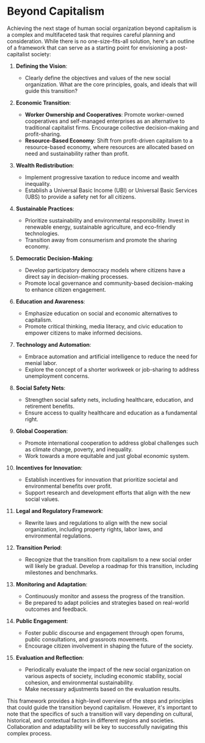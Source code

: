 # Beyond Capitalism
Achieving the next stage of human social organization beyond capitalism is a complex and multifaceted task that requires careful planning and consideration. While there is no one-size-fits-all solution, here's an outline of a framework that can serve as a starting point for envisioning a post-capitalist society:

1. **Defining the Vision**:
   - Clearly define the objectives and values of the new social organization. What are the core principles, goals, and ideals that will guide this transition?

2. **Economic Transition**:
   - **Worker Ownership and Cooperatives**: Promote worker-owned cooperatives and self-managed enterprises as an alternative to traditional capitalist firms. Encourage collective decision-making and profit-sharing.
   - **Resource-Based Economy**: Shift from profit-driven capitalism to a resource-based economy, where resources are allocated based on need and sustainability rather than profit.

3. **Wealth Redistribution**:
   - Implement progressive taxation to reduce income and wealth inequality.
   - Establish a Universal Basic Income (UBI) or Universal Basic Services (UBS) to provide a safety net for all citizens.

4. **Sustainable Practices**:
   - Prioritize sustainability and environmental responsibility. Invest in renewable energy, sustainable agriculture, and eco-friendly technologies.
   - Transition away from consumerism and promote the sharing economy.

5. **Democratic Decision-Making**:
   - Develop participatory democracy models where citizens have a direct say in decision-making processes.
   - Promote local governance and community-based decision-making to enhance citizen engagement.

6. **Education and Awareness**:
   - Emphasize education on social and economic alternatives to capitalism.
   - Promote critical thinking, media literacy, and civic education to empower citizens to make informed decisions.

7. **Technology and Automation**:
   - Embrace automation and artificial intelligence to reduce the need for menial labor.
   - Explore the concept of a shorter workweek or job-sharing to address unemployment concerns.

8. **Social Safety Nets**:
   - Strengthen social safety nets, including healthcare, education, and retirement benefits.
   - Ensure access to quality healthcare and education as a fundamental right.

9. **Global Cooperation**:
   - Promote international cooperation to address global challenges such as climate change, poverty, and inequality.
   - Work towards a more equitable and just global economic system.

10. **Incentives for Innovation**:
    - Establish incentives for innovation that prioritize societal and environmental benefits over profit.
    - Support research and development efforts that align with the new social values.

11. **Legal and Regulatory Framework**:
    - Rewrite laws and regulations to align with the new social organization, including property rights, labor laws, and environmental regulations.

12. **Transition Period**:
    - Recognize that the transition from capitalism to a new social order will likely be gradual. Develop a roadmap for this transition, including milestones and benchmarks.

13. **Monitoring and Adaptation**:
    - Continuously monitor and assess the progress of the transition.
    - Be prepared to adapt policies and strategies based on real-world outcomes and feedback.

14. **Public Engagement**:
    - Foster public discourse and engagement through open forums, public consultations, and grassroots movements.
    - Encourage citizen involvement in shaping the future of the society.

15. **Evaluation and Reflection**:
    - Periodically evaluate the impact of the new social organization on various aspects of society, including economic stability, social cohesion, and environmental sustainability.
    - Make necessary adjustments based on the evaluation results.

This framework provides a high-level overview of the steps and principles that could guide the transition beyond capitalism. However, it's important to note that the specifics of such a transition will vary depending on cultural, historical, and contextual factors in different regions and societies. Collaboration and adaptability will be key to successfully navigating this complex process.
